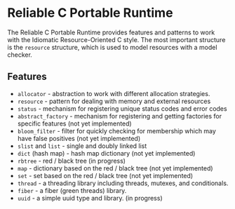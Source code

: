 Reliable C Portable Runtime
===========================

The Reliable C Portable Runtime provides features and patterns to work with the
Idiomatic Resource-Oriented C style.  The most important structure is the
`resource` structure, which is used to model resources with a model checker.

Features
--------

* `allocator` - abstraction to work with different allocation strategies.
* `resource` - pattern for dealing with memory and external resources
* `status` - mechanism for registering unique status codes and error codes
* `abstract_factory` - mechanism for registering and getting factories for
  specific features (not yet implemented)
* `bloom_filter` - filter for quickly checking for membership which may have
  false positives (not yet implemented)
* `slist` and `list` - single and doubly linked list
* `dict` (hash map) - hash map dictionary (not yet implemented)
* `rbtree` - red / black tree (in progress)
* `map` - dictionary based on the red / black tree (not yet implemented)
* `set` - set based on the red / black tree (not yet implemented)
* `thread` - a threading library including threads, mutexes, and conditionals.
* `fiber` - a fiber (green threads) library.
* `uuid` - a simple uuid type and library. (in progress)
